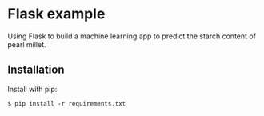 # Flask example

Using Flask to build a machine learning app to predict the starch content of pearl millet.

## Installation

Install with pip:

```
$ pip install -r requirements.txt
```
